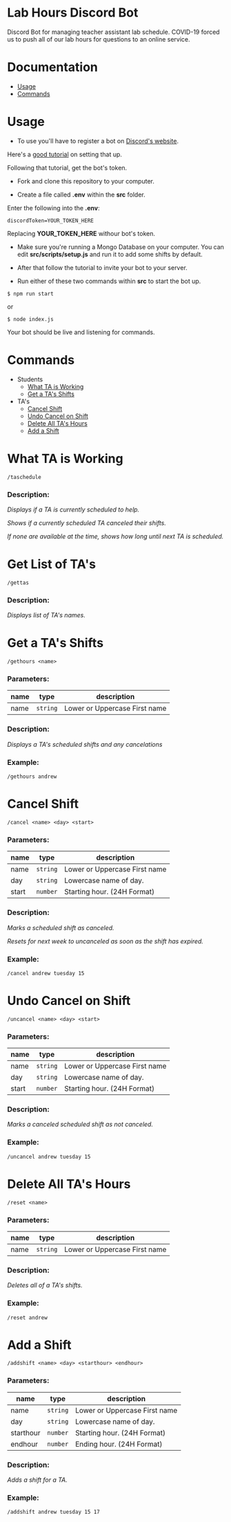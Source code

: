# Lab Hours Discord Bot


Discord Bot for managing teacher assistant lab schedule. COVID-19 forced us to push all of our lab hours for questions to an online service.

# Documentation
- [Usage](#usage)
- [Commands](#commands)

# Usage

- To use you'll have to register a bot on [Discord's website](https://discordapp.com/developers/applications).

Here's a [good tutorial](https://www.digitaltrends.com/gaming/how-to-make-a-discord-bot/) on setting that up.

Following that tutorial, get the bot's token.

- Fork and clone this repository to your computer.

- Create a file called **.env** within the **src** folder.

Enter the following into the **.env**:
```
discordToken=YOUR_TOKEN_HERE
```
Replacing **YOUR_TOKEN_HERE** withour bot's token.

- Make sure you're running a Mongo Database on your computer. You can edit **src/scripts/setup.js** and run it to add some shifts by default.

- After that follow the tutorial to invite your bot to your server.

- Run either of these two commands within **src** to start the bot up.
```
$ npm run start
```
or
```
$ node index.js
```
Your bot should be live and listening for commands.

# Commands
- Students
    - [What TA is Working](#what-ta-is-working)
    - [Get a TA's Shifts](#get-a-tas-shifts)
- TA's
    - [Cancel Shift](#cancel-shift)
    - [Undo Cancel on Shift](#undo-cancel-on-shift)
    - [Delete All TA's Hours](#delete-all-tas-hours)
    - [Add a Shift](#add-a-shift)

# What TA is Working
```
/taschedule
```
### Description:
*Displays if a TA is currently scheduled to help.*

*Shows if a currently scheduled TA canceled their shifts.*

*If none are available at the time, shows how long until next TA is scheduled.*

# Get List of TA's
```
/gettas
```
### Description:
*Displays list of TA's names.*

# Get a TA's Shifts
```
/gethours <name>
```
### Parameters:
| name | type     | description                   |
|------|----------|-------------------------------|
| name | `string` | Lower or Uppercase First name |
### Description:
*Displays a TA's scheduled shifts and any cancelations*
### Example: 
```
/gethours andrew
```

# Cancel Shift
```
/cancel <name> <day> <start>
```
### Parameters: 
| name  | type     | description                   |
|-------|----------|-------------------------------|
| name  | `string` | Lower or Uppercase First name |
| day   | `string` | Lowercase name of day.        |
| start | `number` | Starting hour. (24H Format)   |
### Description:
*Marks a scheduled shift as canceled.*

*Resets for next week to uncanceled as soon as the shift has expired.*
### Example: 
```
/cancel andrew tuesday 15
```

# Undo Cancel on Shift
```
/uncancel <name> <day> <start>
```
### Parameters: 
| name  | type     | description                   |
|-------|----------|-------------------------------|
| name  | `string` | Lower or Uppercase First name |
| day   | `string` | Lowercase name of day.        |
| start | `number` | Starting hour. (24H Format)   |
### Description:
*Marks a canceled scheduled shift as not canceled.*

### Example: 
```
/uncancel andrew tuesday 15
```
# Delete All TA's Hours
```
/reset <name>
```
### Parameters:
| name | type     | description                   |
|------|----------|-------------------------------|
| name | `string` | Lower or Uppercase First name |
### Description:
*Deletes all of a TA's shifts.*
### Example: 
```
/reset andrew
```
# Add a Shift
```
/addshift <name> <day> <starthour> <endhour>
```
### Parameters:
| name  | type     | description                   |
|-------|----------|-------------------------------|
| name  | `string` | Lower or Uppercase First name |
| day   | `string` | Lowercase name of day.        |
| starthour | `number` | Starting hour. (24H Format)   |
| endhour | `number` | Ending hour. (24H Format)   |
### Description:
*Adds a shift for a TA.*
### Example: 
```
/addshift andrew tuesday 15 17
```
